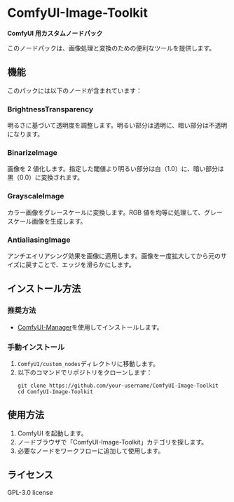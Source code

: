 # ComfyUI-Image-Toolkit

**ComfyUI 用カスタムノードパック**

このノードパックは、画像処理と変換のための便利なツールを提供します。

## 機能

このパックには以下のノードが含まれています：

### BrightnessTransparency

明るさに基づいて透明度を調整します。明るい部分は透明に、暗い部分は不透明になります。

### BinarizeImage

画像を 2 値化します。指定した閾値より明るい部分は白（1.0）に、暗い部分は黒（0.0）に変換されます。

### GrayscaleImage

カラー画像をグレースケールに変換します。RGB 値を均等に処理して、グレースケール画像を生成します。

### AntialiasingImage

アンチエイリアシング効果を画像に適用します。画像を一度拡大してから元のサイズに戻すことで、エッジを滑らかにします。

## インストール方法

### 推奨方法

- [ComfyUI-Manager](https://github.com/ltdrdata/ComfyUI-Manager)を使用してインストールします。

### 手動インストール

1. `ComfyUI/custom_nodes`ディレクトリに移動します。
2. 以下のコマンドでリポジトリをクローンします：
   ```
   git clone https://github.com/your-username/ComfyUI-Image-Toolkit
   cd ComfyUI-Image-Toolkit
   ```

## 使用方法

1. ComfyUI を起動します。
2. ノードブラウザで「ComfyUI-Image-Toolkit」カテゴリを探します。
3. 必要なノードをワークフローに追加して使用します。

## ライセンス

GPL-3.0 license
